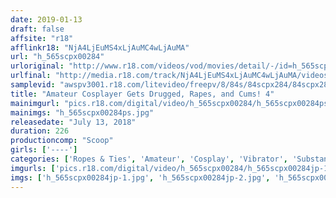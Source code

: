 ```yaml
---
date: 2019-01-13
draft: false
affsite: "r18"
afflinkr18: "NjA4LjEuMS4xLjAuMC4wLjAuMA"
url: "h_565scpx00284"
urloriginal: "http://www.r18.com/videos/vod/movies/detail/-/id=h_565scpx00284"
urlfinal: "http://media.r18.com/track/NjA4LjEuMS4xLjAuMC4wLjAuMA/videos/vod/movies/detail/-/id=h_565scpx00284"
samplevid: "awspv3001.r18.com/litevideo/freepv/8/84s/84scpx284/84scpx284_dmb_w.mp4"
title: "Amateur Cosplayer Gets Drugged, Rapes, and Cums! 4"
mainimgurl: "pics.r18.com/digital/video/h_565scpx00284/h_565scpx00284ps.jpg"
mainimgs: "h_565scpx00284ps.jpg"
releasedate: "July 13, 2018"
duration: 226
productioncomp: "Scoop"
girls: ['----']
categories: ['Ropes & Ties', 'Amateur', 'Cosplay', 'Vibrator', 'Substance Use', 'Hi-Def']
imgurls: ['pics.r18.com/digital/video/h_565scpx00284/h_565scpx00284jp-1.jpg', 'pics.r18.com/digital/video/h_565scpx00284/h_565scpx00284jp-2.jpg', 'pics.r18.com/digital/video/h_565scpx00284/h_565scpx00284jp-3.jpg', 'pics.r18.com/digital/video/h_565scpx00284/h_565scpx00284jp-4.jpg', 'pics.r18.com/digital/video/h_565scpx00284/h_565scpx00284jp-5.jpg', 'pics.r18.com/digital/video/h_565scpx00284/h_565scpx00284jp-6.jpg', 'pics.r18.com/digital/video/h_565scpx00284/h_565scpx00284jp-7.jpg', 'pics.r18.com/digital/video/h_565scpx00284/h_565scpx00284jp-8.jpg', 'pics.r18.com/digital/video/h_565scpx00284/h_565scpx00284jp-9.jpg', 'pics.r18.com/digital/video/h_565scpx00284/h_565scpx00284jp-10.jpg', 'pics.r18.com/digital/video/h_565scpx00284/h_565scpx00284jp-11.jpg', 'pics.r18.com/digital/video/h_565scpx00284/h_565scpx00284jp-12.jpg', 'pics.r18.com/digital/video/h_565scpx00284/h_565scpx00284jp-13.jpg', 'pics.r18.com/digital/video/h_565scpx00284/h_565scpx00284jp-14.jpg', 'pics.r18.com/digital/video/h_565scpx00284/h_565scpx00284jp-15.jpg', 'pics.r18.com/digital/video/h_565scpx00284/h_565scpx00284jp-16.jpg', 'pics.r18.com/digital/video/h_565scpx00284/h_565scpx00284jp-17.jpg', 'pics.r18.com/digital/video/h_565scpx00284/h_565scpx00284jp-18.jpg', 'pics.r18.com/digital/video/h_565scpx00284/h_565scpx00284jp-19.jpg', 'pics.r18.com/digital/video/h_565scpx00284/h_565scpx00284jp-20.jpg']
imgs: ['h_565scpx00284jp-1.jpg', 'h_565scpx00284jp-2.jpg', 'h_565scpx00284jp-3.jpg', 'h_565scpx00284jp-4.jpg', 'h_565scpx00284jp-5.jpg', 'h_565scpx00284jp-6.jpg', 'h_565scpx00284jp-7.jpg', 'h_565scpx00284jp-8.jpg', 'h_565scpx00284jp-9.jpg', 'h_565scpx00284jp-10.jpg', 'h_565scpx00284jp-11.jpg', 'h_565scpx00284jp-12.jpg', 'h_565scpx00284jp-13.jpg', 'h_565scpx00284jp-14.jpg', 'h_565scpx00284jp-15.jpg', 'h_565scpx00284jp-16.jpg', 'h_565scpx00284jp-17.jpg', 'h_565scpx00284jp-18.jpg', 'h_565scpx00284jp-19.jpg', 'h_565scpx00284jp-20.jpg']
---
```

